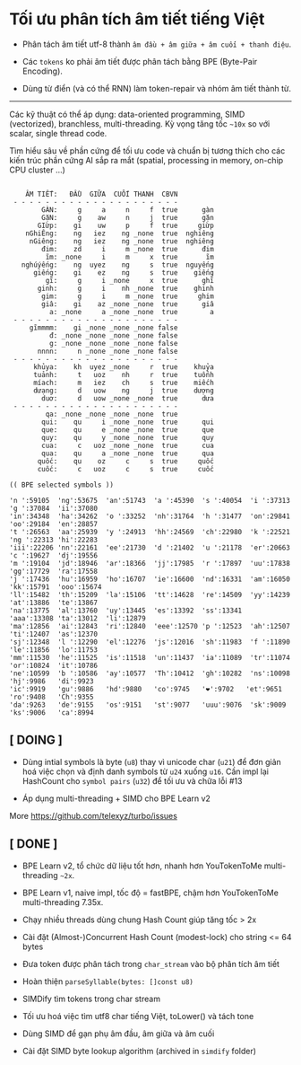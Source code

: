 # Tối ưu phân tích âm tiết tiếng Việt

* Phân tách âm tiết utf-8 thành `âm đầu + âm giữa + âm cuối + thanh điệu`.

* Các `tokens` ko phải âm tiết được phân tách bằng BPE (Byte-Pair Encoding).

* Dùng từ điển (và có thể RNN) làm token-repair và nhóm âm tiết thành từ.

- - - 

Các kỹ thuật có thể áp dụng: data-oriented programming, SIMD (vectorized), branchless, multi-threading. Kỳ vọng tăng tốc `~10x` so với scalar, single thread code.

Tìm hiểu sâu về phần cứng để tối ưu code và chuẩn bị tương thích cho các kiến trúc phần cứng AI sắp ra mắt (spatial, processing in memory, on-chip CPU cluster ...)


```

    ÂM TIẾT:   ĐẦU  GIỮA  CUỐI THANH  CBVN
 - - - - - - - - - - - - - - - - - - - - -
        GÀN:     g     a     n     f  true      gàn
        GặN:     g    aw     n     j  true      gặn
       GIừp:    gi    uw     p     f  true     giừp
    nGhiÊng:    ng   iez    ng _none  true  nghiêng
     nGiêng:    ng   iez    ng _none  true  nghiêng
        đim:    zd     i     m _none  true      đim
         ĩm: _none     i     m     x  true       ĩm
   nghúýếng:    ng  uyez    ng     s  true  nguyếng
      giếng:    gi    ez    ng     s  true    giếng
         gĩ:     g     i _none     x  true      ghĩ
       ginh:     g     i    nh _none  true    ghinh
        gim:     g     i     m _none  true     ghim
        giâ:    gi    az _none _none  true      giâ
          a: _none     a _none _none  true        a
 - - - - - - - - - - - - - - - - - - - - -
     gĩmmmm:    gi _none _none _none false
          đ: _none _none _none _none false
          g: _none _none _none _none false
       nnnn:     n _none _none _none false
 - - - - - - - - - - - - - - - - - - - - -
      khủya:    kh  uyez _none     r  true    khuỷa
      tuảnh:     t   uoz    nh     r  true    tuổnh
      míach:     m   iez    ch     s  true    miếch
      dưạng:     d   uow    ng     j  true    dượng
        duơ:     d   uow _none _none  true      dưa
 - - - - - - - - - - - - - - - - - - - - -
         qa: _none _none _none _none  true
        qui:    qu     i _none _none  true      qui
        que:    qu     e _none _none  true      que
        quy:    qu     y _none _none  true      quy
        cua:     c   uoz _none _none  true      cua
        qua:    qu     a _none _none  true      qua
       quốc:    qu    oz     c     s  true     quốc
       cuốc:     c   uoz     c     s  true     cuốc
```

```
(( BPE selected symbols ))

'n ':59105  'ng':53675  'an':51743  'a ':45390  's ':40054  'i ':37313  'g ':37084  'ii':37080
'in':34348  'ha':34262  'o ':33252  'nh':31764  'h ':31477  'on':29841  'oo':29184  'en':28857
't ':26563  'aa':25939  'y ':24913  'hh':24569  'ch':22980  'k ':22521  'ng ':22313 'hi':22283
'iii':22206 'nn':22161  'ee':21730  'd ':21402  'u ':21178  'er':20663  'c ':19627  'dj':19556
'm ':19104  'jd':18946  'ar':18366  'jj':17985  'r ':17897  'uu':17838  'gg':17729  'ra':17558
'j ':17436  'hu':16959  'ho':16707  'ie':16600  'nd':16331  'am':16050  'kk':15791  'ooo':15674
'll':15482  'th':15209  'la':15106  'tt':14628  're':14509  'yy':14239  'at':13886  'te':13867
'na':13775  'al':13760  'uy':13445  'es':13392  'ss':13341  'aaa':13308 'ta':13012  'li':12879
'ma':12856  'ai':12843  'ri':12840  'eee':12570 'p ':12523  'ah':12507  'ti':12407  'as':12370
'sj':12348  'l ':12290  'el':12276  'js':12016  'sh':11983  'f ':11890  'le':11856  'lo':11753
'mm':11530  'he':11525  'is':11518  'un':11437  'ia':11089  'tr':11074  'or':10824  'it':10786
'ne':10599  'b ':10586  'ay':10577  'Th':10412  'gh':10282  'ns':10098  'hj':9986   'di':9923
'ic':9919   'gu':9886   'hd':9880   'co':9745   '❤️':9702   'et':9651   'ro':9408   'Ch':9355
'da':9263   'de':9155   'os':9151   'st':9077   'uuu':9076  'sk':9009   'ks':9006   'ca':8994
```

## [ DOING ]

- Dùng intial symbols là byte (`u8`) thay vì unicode char (`u21`) để đơn giản hoá việc chọn và định danh symbols từ `u24` xuống `u16`. Cần impl lại HashCount cho `symbol pairs` (`u32`) để tối ưu và chữa lỗi #13

- Áp dụng multi-threading + SIMD cho BPE Learn v2

More https://github.com/telexyz/turbo/issues


## [ DONE ]

- BPE Learn v2, tổ chức dữ liệu tốt hơn, nhanh hơn YouTokenToMe multi-threading `~2x`.

- BPE Learn v1, naive impl, tốc độ = fastBPE, chậm hơn YouTokenToMe multi-threading 7.35x.

- Chạy nhiều threads dùng chung Hash Count giúp tăng tốc > 2x

- Cài đặt (Almost-)Concurrent Hash Count (modest-lock) cho string <= 64 bytes

- Đưa token được phân tách trong `char_stream` vào bộ phân tích âm tiết

- Hoàn thiện `parseSyllable(bytes: []const u8)`

- SIMDify tìm tokens trong char stream

- Tối ưu hoá việc tìm utf8 char tiếng Việt, toLower() và tách tone

- Dùng SIMD để gạn phụ âm đầu, âm giữa và âm cuối

- Cài đặt SIMD byte lookup algorithm (archived in `simdify` folder)
